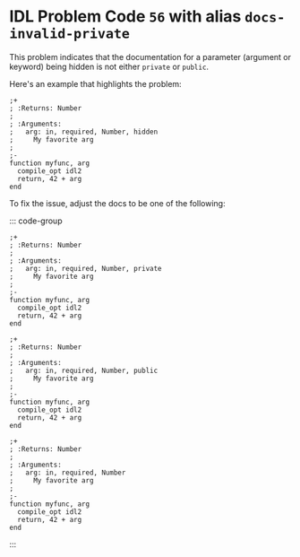 # IDL Problem Code `56` with alias `docs-invalid-private`

<!--@include: ./severity/docs_error.md-->

This problem indicates that the documentation for a parameter (argument or keyword) being hidden is not either `private` or `public`.

Here's an example that highlights the problem:

```idl{5}
;+
; :Returns: Number
;
; :Arguments:
;   arg: in, required, Number, hidden
;     My favorite arg
;
;-
function myfunc, arg
  compile_opt idl2
  return, 42 + arg
end
```

To fix the issue, adjust the docs to be one of the following:

::: code-group

```idl{5} [Private parameter]
;+
; :Returns: Number
;
; :Arguments:
;   arg: in, required, Number, private
;     My favorite arg
;
;-
function myfunc, arg
  compile_opt idl2
  return, 42 + arg
end
```

```idl{5} [Public parameter]
;+
; :Returns: Number
;
; :Arguments:
;   arg: in, required, Number, public
;     My favorite arg
;
;-
function myfunc, arg
  compile_opt idl2
  return, 42 + arg
end
```

```idl{5} [Inferred public]
;+
; :Returns: Number
;
; :Arguments:
;   arg: in, required, Number
;     My favorite arg
;
;-
function myfunc, arg
  compile_opt idl2
  return, 42 + arg
end
```

:::
